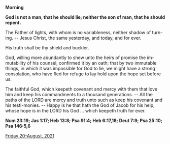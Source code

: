 **Morning**

**God is not a man, that he should lie; neither the son of man, that he should repent.**
 
The Father of lights, with whom is no variableness, neither shadow of turn-ing. -- Jesus Christ, the same yesterday, and today, and for ever.
 
His truth shall be thy shield and buckler.
 
God, willing more abundantly to shew unto the heirs of promise the im-mutability of his counsel, confirmed it by an oath; that by two immutable things, in which it was impossible for God to lie, we might have a strong consolation, who have fled for refuge to lay hold upon the hope set before us.
 
The faithful God, which keepeth covenant and mercy with them that love him and keep his commandments to a thousand generations. -- All the paths of the LORD are mercy and truth unto such as keep his covenant and his testi-monies. -- Happy is he that hath the God of Jacob for his help, whose hope is in the LORD his God ... which keepeth truth for ever.  

**Num 23:19; Jas 1:17; Heb 13:8; Psa 91:4; Heb 6:17,18; Deut 7:9; Psa 25:10; Psa 146:5,6**

[Friday 20-August, 2021](https://t.me/daily_light)
